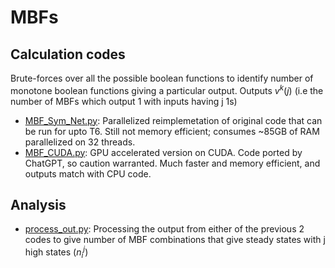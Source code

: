 # MBFs

## Calculation codes
Brute-forces over all the possible boolean functions to identify number of monotone boolean functions giving a particular output. Outputs $v^k(j)$ (i.e the number of MBFs which output 1 with inputs having j 1s)
- [MBF_Sym_Net.py](./MBF_Sym_Net.py): Parallelized reimplemetation of original code that can be run for upto T6. Still not memory efficient; consumes ~85GB of RAM parallelized on 32 threads.
- [MBF_CUDA.py](./MBF_CUDA.py): GPU accelerated version on CUDA. Code ported by ChatGPT, so caution warranted. Much faster and memory efficient, and outputs match with CPU code.

## Analysis
- [process_out.py](./process_out.py): Processing the output from either of the previous 2 codes to give number of MBF combinations that give steady states with j high states ($n^j_i$)
